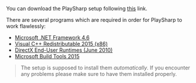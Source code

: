 You can download the PlaySharp setup following [this](http://www.joduska.me/forum/forum/7-l-download/) link.

There are several programs which are required in order for PlaySharp to work flawlessly:

 - [Microsoft .NET Framework 4.6](http://go.microsoft.com/fwlink/?LinkId=528259)
 - [Visual C++ Redistributable 2015 (x86)](http://download.microsoft.com/download/9/3/F/93FCF1E7-E6A4-478B-96E7-D4B285925B00/vc_redist.x86.exe)
 - [DirectX End-User Runtimes (June 2010)](http://download.microsoft.com/download/8/4/A/84A35BF1-DAFE-4AE8-82AF-AD2AE20B6B14/directx_Jun2010_redist.exe)
 - [Microsoft Build Tools 2015](https://download.microsoft.com/download/E/E/D/EEDF18A8-4AED-4CE0-BEBE-70A83094FC5A/BuildTools_Full.exe)

>The setup is supposed to install them *automatically*. If you encounter any problems please make sure to have them installed properly.

